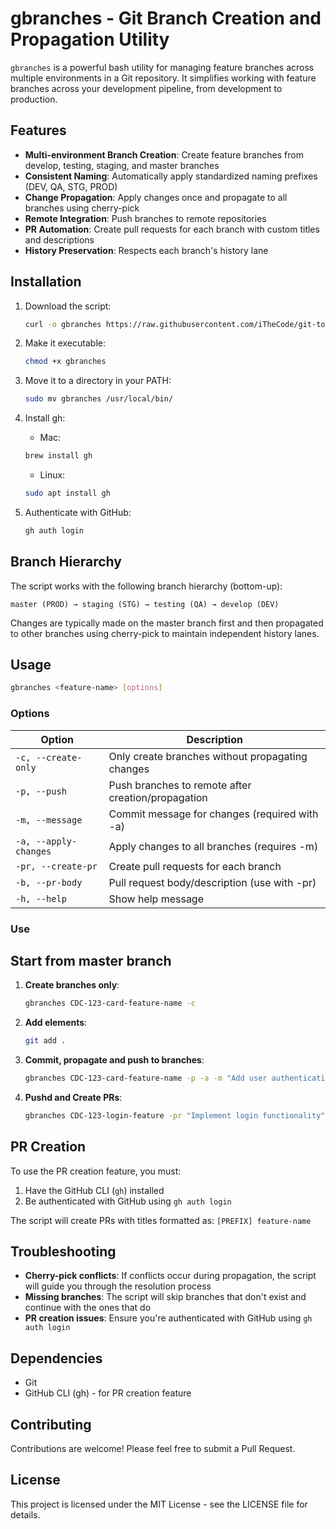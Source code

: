# gbranches - Git Branch Creation and Propagation Utility

`gbranches` is a powerful bash utility for managing feature branches across multiple environments in a Git repository. It simplifies working with feature branches across your development pipeline, from development to production.

## Features

- **Multi-environment Branch Creation**: Create feature branches from develop, testing, staging, and master branches
- **Consistent Naming**: Automatically apply standardized naming prefixes (DEV, QA, STG, PROD)
- **Change Propagation**: Apply changes once and propagate to all branches using cherry-pick
- **Remote Integration**: Push branches to remote repositories
- **PR Automation**: Create pull requests for each branch with custom titles and descriptions
- **History Preservation**: Respects each branch's history lane

## Installation

1. Download the script:

   ```bash
   curl -o gbranches https://raw.githubusercontent.com/iTheCode/git-tools/main/gbranches.sh
   ```

2. Make it executable:

   ```bash
   chmod +x gbranches
   ```

3. Move it to a directory in your PATH:

   ```bash
   sudo mv gbranches /usr/local/bin/
   ```

4. Install gh:

   - Mac:

   ```bash
   brew install gh
   ```

   - Linux:

   ```bash
   sudo apt install gh
   ```

5. Authenticate with GitHub:
   ```bash
   gh auth login
   ```

## Branch Hierarchy

The script works with the following branch hierarchy (bottom-up):

```
master (PROD) → staging (STG) → testing (QA) → develop (DEV)
```

Changes are typically made on the master branch first and then propagated to other branches using cherry-pick to maintain independent history lanes.

## Usage

```bash
gbranches <feature-name> [options]
```

### Options

| Option                | Description                                        |
| --------------------- | -------------------------------------------------- |
| `-c, --create-only`   | Only create branches without propagating changes   |
| `-p, --push`          | Push branches to remote after creation/propagation |
| `-m, --message`       | Commit message for changes (required with -a)      |
| `-a, --apply-changes` | Apply changes to all branches (requires -m)        |
| `-pr, --create-pr`    | Create pull requests for each branch               |
| `-b, --pr-body`       | Pull request body/description (use with -pr)       |
| `-h, --help`          | Show help message                                  |

### Use

## Start from master branch

1. **Create branches only**:
   ```bash
   gbranches CDC-123-card-feature-name -c
   ```
2. **Add elements**:

   ```bash
   git add .
   ```

3. **Commit, propagate and push to branches**:

   ```bash
   gbranches CDC-123-card-feature-name -p -a -m "Add user authentication feature"
   ```

4. **Pushd and Create PRs**:
   ```bash
   gbranches CDC-123-login-feature -pr "Implement login functionality" -b "This PR adds login functionality with OAuth support"
   ```

## PR Creation

To use the PR creation feature, you must:

1. Have the GitHub CLI (`gh`) installed
2. Be authenticated with GitHub using `gh auth login`

The script will create PRs with titles formatted as: `[PREFIX] feature-name`

## Troubleshooting

- **Cherry-pick conflicts**: If conflicts occur during propagation, the script will guide you through the resolution process
- **Missing branches**: The script will skip branches that don't exist and continue with the ones that do
- **PR creation issues**: Ensure you're authenticated with GitHub using `gh auth login`

## Dependencies

- Git
- GitHub CLI (gh) - for PR creation feature

## Contributing

Contributions are welcome! Please feel free to submit a Pull Request.

## License

This project is licensed under the MIT License - see the LICENSE file for details.
